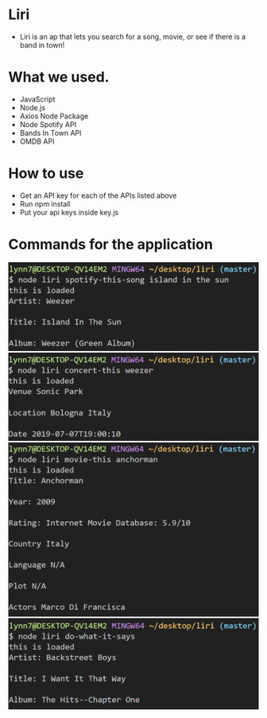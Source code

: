 # Liri
- Liri is an ap that lets you search for a song, movie, or see if there is a band in town!


# What we used.

  - JavaScript
  - Node.js
  - Axios Node Package
  - Node Spotify API
  - Bands In Town API
  - OMDB API
  
# How to use

  - Get an API key for each of the APIs listed above
  - Run npm install
  - Put your api keys inside key.js
  
 # Commands for the application
  ![Spotify This Song](/img/spotify.png)
  ![Cocnert This ](/img/concert-this.png)
  ![Movie This](/img/movie-this.png)
  ![Do What It Says](/img/do-what-it-says.png)






